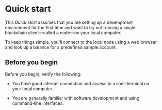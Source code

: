 # Quick start

This _Quick start_ assumes that you are setting up a development environment for the first time and want to try out running a single blockchain client—called a node—on your local computer.

To keep things simple, you'll connect to the local node using a web browser and look up a balance for a predefined sample account. 

## Before you begin

Before you begin, verify the following:

- You have good internet connection and access to a shell terminal on your local computer.

- You are generally familiar with software development and using command-line interfaces.


